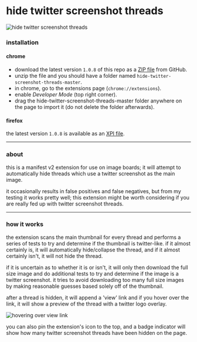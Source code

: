 # hide twitter screenshot threads

![hide twitter screenshot threads](https://i.jollo.org/m911dJwE.png)

### installation
#### chrome

- download the latest version `1.0.8` of this repo as a [ZIP file](https://github.com/newscoffee/hide-twitter-screenshot-threads/archive/refs/heads/master.zip) from GitHub.
- unzip the file and you should have a folder named `hide-twitter-screenshot-threads-master`.
- in chrome, go to the extensions page (`chrome://extensions`).
- enable *Developer Mode* (top right corner).
- drag the hide-twitter-screenshot-threads-master folder anywhere on the page to import it (do not delete the folder afterwards).

#### firefox
the latest version `1.0.8` is available as an [XPI file](https://github.com/newscoffee/hide-twitter-screenshot-threads/releases/download/1.0.8/hide-twitter-screenshot-threads-firefox-1.0.8.xpi).

---

### about
this is a manifest v2 extension for use on image boards; it will attempt to automatically hide threads which use a twitter screenshot as the main image.

it occasionally results in false positives and false negatives, but from my testing it works pretty well; this extension might be worth considering if you are really fed up with twitter screenshot threads.





---

### how it works
the extension scans the main thumbnail for every thread and performs a series of tests to try and determine if the thumbnail is twitter-like. if it almost certainly is, it will automatically hide/collapse the thread, and if it almost certainly isn't, it will not hide the thread.

if it is uncertain as to whether it is or isn't, it will only then download the full size image and do additional tests to try and determine if the image is a twitter screenshot. it tries to avoid downloading too many full size images by making reasonable guesses based solely off of the thumbnail.

after a thread is hidden, it will append a 'view' link and if you hover over the link, it will show a preview of the thread with a twitter logo overlay.

![hovering over view link](https://i.imgur.com/ZEes6MF.png)

you can also pin the extension's icon to the top, and a badge indicator will show how many twitter screenshot threads have been hidden on the page.
